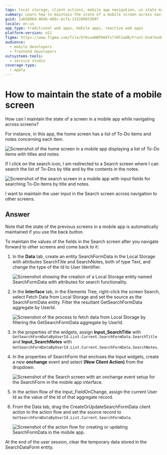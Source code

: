 ```yaml
---
tags: local storage, client actions, mobile app navigation, ui state management, data persistence
summary: Learn how to maintain the state of a mobile screen across navigation in OutSystems 11 (O11) using local storage and client actions.
guid: 1ab580bd-06db-488c-bcfa-133209853697
locale: en-us
app_type: traditional web apps, mobile apps, reactive web apps
platform-version: o11
figma: https://www.figma.com/file/kY6LwaHBP6HdTslYHlSadB/Front-End?node-id=844:44
audience:
  - mobile developers
  - frontend developers
outsystems-tools:
  - service studio
coverage-type:
  - apply
---
```


# How to maintain the state of a mobile screen

How can I maintain the state of a screen in a mobile app while navigating across screens?

For instance, in this app, the home screen has a list of To-Do items and notes concerning each item. 

![Screenshot of the home screen in a mobile app displaying a list of To-Do items with titles and notes.](images/maintain-state-1.png "Home Screen with To-Do List")

If I click on the search icon, I am redirected to a Search screen where I can search the list of To-Dos by title and by the contents in the notes. 

![Screenshot of the search screen in a mobile app with input fields for searching To-Do items by title and notes.](images/maintain-state-2.png "Search Screen Interface")

I want to maintain the user input in the Search screen across navigation to other screens.

## Answer

Note that the state of the previous screens in a mobile app is automatically maintained if you use the back button.

To maintain the values of the fields in the Search screen after you navigate forward to other screens and come back to it:

1. In the **Data** tab, create an entity SearchFormData in the Local Storage with attributes SearchTitle and SearchNotes, both of type Text, and change the type of the Id to User Identifier.

    ![Screenshot showing the creation of a Local Storage entity named SearchFormData with attributes for search functionality.](images/maintain-state-5.png "Local Storage Entity Creation")

1. In the **Interface** tab, in the Elements Tree, right-click the screen Search, select Fetch Data from Local Storage and set the source as the SearchFormData entity. Filter the resultant GetSearchFormData aggregate by UserId.

    ![Screenshot of the process to fetch data from Local Storage by filtering the GetSearchFormData aggregate by UserId.](images/maintain-state-6.png "Fetching Data from Local Storage")

1. In the properties of the widgets, assign **Input_SearchTitle** with `GetSearchFormDataByUserId.List.Current.SearchFormData.SearchTitle` and **Input_SearchNotes** with `GetSearchFormDataByUserId.List.Current.SearchFormData.SearchNotes`.

1. In the properties of SearchForm that encloses the Input widgets, create a new **onchange** event and select **(New Client Action)** from the dropdown.

    ![Screenshot of the Search screen with an onchange event setup for the SearchForm in the mobile app interface.](images/maintain-state-7.png "Search Screen OnChange Event")

1. In the action flow of the Input_FieldOnChange, assign the current User Id as the value of the Id of that aggregate record.

1. From the Data tab, drag the CreateOrUpdateSearchFormData client action to the action flow and set the source record to `GetSearchFormDataByUserId.List.Current.SearchFormData`.

   ![Screenshot of the action flow for creating or updating SearchFormData in the mobile app.](images/maintain-state-8.png "Create or Update Data Action Flow")

At the end of the user session, clear the temporary data stored in the SearchDataForm entity.